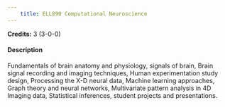 ```yaml
---
    title: ELL890 Computational Neuroscience
---
```

**Credits:** 3 (3-0-0)



#### Description 
Fundamentals of brain anatomy and physiology, signals of brain, Brain signal recording and imaging techniques, Human experimentation study design, Processing the X-D neural data, Machine learning approaches, Graph theory and neural networks, Multivariate pattern analysis in 4D Imaging data, Statistical inferences, student projects and presentations.